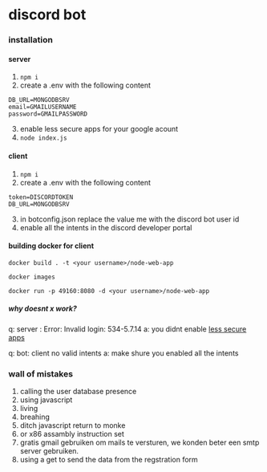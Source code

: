 # discord bot


### installation

#### server
1. `npm i`
2. create a .env with the following content
```
DB_URL=MONGODBSRV
email=GMAILUSERNAME
password=GMAILPASSWORD
```
3. enable less secure apps for your google acount
4. `node index.js`

#### client
1. `npm i`
2. create a .env with the following content
```
token=DISCORDTOKEN
DB_URL=MONGODBSRV
```
3. in botconfig.json replace the value me with the discord bot user id
4. enable all the intents in the discord developer portal

#### building docker for client
`docker build . -t <your username>/node-web-app`

`docker images`

`docker run -p 49160:8080 -d <your username>/node-web-app`

##### why doesnt x work?
q: server : Error: Invalid login: 534-5.7.14
a: you didnt enable [less secure apps](https://myaccount.google.com/lesssecureapps)

q: bot: client no valid intents
a: make shure you enabled all the intents 


### wall of mistakes
1. calling the user database presence 
2. using javascript
3. living
4. breahing
5. ditch javascript return to monke
6. or x86 assambly instruction set
7. gratis gmail gebruiken om mails te versturen, we konden beter een smtp server gebruiken. 
8. using a get to send the data from the regstration form
